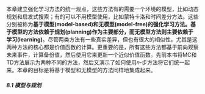 本章建立强化学习方法的统一观点，这些方法有的需要一个环境的模型，比如动态规划和启发式搜索；有的可以不用模型使用，比如蒙特卡洛和时间差分方法。这些分别被称为**基于模型(model-based)**和**无模型(model-free)**的强化学习方法。基于模型的方法依赖于**规划(planning)**作为主要部分，而无模型方法则主要依赖于**学习(learning)**。尽管两类方法有一些真实差异，但也有很大的相似性。尤其是这两种方法的核心都是价值函数的计算。更重要的是，所有这些方法都基于前向观察未来事件，计算备份值，然后使用它来更新一个近似价值函数。先前本书将MC和TD方法展示为两种不同的方法，然后又演示了如何使用𝑛-步方法将它们统一起来。本章的目标是将基于模型和无模型的方法同样地集成起来。



##### 8.1 模型与规划

